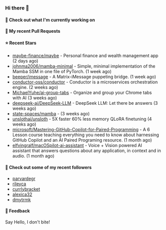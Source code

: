 ### Hi there 👋

#### 👷 Check out what I'm currently working on

#### 🔨 My recent Pull Requests


#### ⭐ Recent Stars

- [maybe-finance/maybe](https://github.com/maybe-finance/maybe) - Personal finance and wealth management app (2 days ago)
- [johnma2006/mamba-minimal](https://github.com/johnma2006/mamba-minimal) - Simple, minimal implementation of the Mamba SSM in one file of PyTorch. (1 week ago)
- [beeper/imessage](https://github.com/beeper/imessage) - A Matrix-iMessage puppeting bridge. (1 week ago)
- [conductor-oss/conductor](https://github.com/conductor-oss/conductor) - Conductor is a microservices orchestration engine. (2 weeks ago)
- [MichaelYuhe/ai-group-tabs](https://github.com/MichaelYuhe/ai-group-tabs) - Organize and group your Chrome tabs with AI (3 weeks ago)
- [deepseek-ai/DeepSeek-LLM](https://github.com/deepseek-ai/DeepSeek-LLM) - DeepSeek LLM: Let there be answers (3 weeks ago)
- [state-spaces/mamba](https://github.com/state-spaces/mamba) -  (3 weeks ago)
- [unslothai/unsloth](https://github.com/unslothai/unsloth) - 5X faster 60% less memory QLoRA finetuning (4 weeks ago)
- [microsoft/Mastering-GitHub-Copilot-for-Paired-Programming](https://github.com/microsoft/Mastering-GitHub-Copilot-for-Paired-Programming) - A 6 Lesson course teaching everything you need to know about harnessing GitHub Copilot and an AI Paired Programing resource. (1 month ago)
- [elfvingralf/macOSpilot-ai-assistant](https://github.com/elfvingralf/macOSpilot-ai-assistant) - Voice &#43; Vision powered AI assistant that answers questions about any application, in context and in audio. (1 month ago)

#### 👯 Check out some of my recent followers

- [parvardegr](https://github.com/parvardegr)
- [rileyca](https://github.com/rileyca)
- [currlybracket](https://github.com/currlybracket)
- [alexica32](https://github.com/alexica32)
- [dmytrmk](https://github.com/dmytrmk)

#### 💬 Feedback

Say Hello, I don't bite!